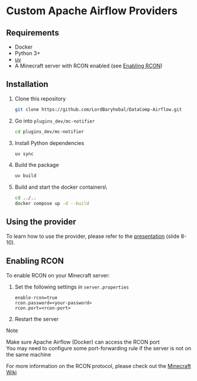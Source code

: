 # Custom Apache Airflow Providers

## Requirements
- Docker
- Python 3+
- [uv](https://docs.astral.sh/uv/)
- A Minecraft server with RCON enabled (see [Enabling RCON](#enabling-rcon))

## Installation
1. Clone this repository
   ```bash
   git clone https://github.com/LordBaryhobal/DataComp-Airflow.git
   ```
2. Go into `plugins_dev/mc-notifier`
   ```bash
   cd plugins_dev/mc-notifier
3. Install Python dependencies
   ```bash
   uv sync
   ```
4. Build the package
   ```bash
   uv build
   ```
5. Build and start the docker containers\
   ```bash
   cd ../..
   docker compose up -d --build
   ```

## Using the provider
To learn how to use the provider, please refer to the [presentation](providers_presentation/providers.pdf) (slide 8-10).

## Enabling RCON
To enable RCON on your Minecraft server:
1. Set the following settings in `server.properties`
   ```properties
   enable-rcon=true
   rcon.password=<your-password>
   rcon.port=<rcon-port>
   ```
2. Restart the server

> [!NOTE]
> Make sure Apache Airflow (Docker) can access the RCON port\
> You may need to configure some port-forwarding rule if the server is not on the same machine

For more information on the RCON protocol, please check out the [Minecraft Wiki](https://minecraft.wiki/w/RCON)